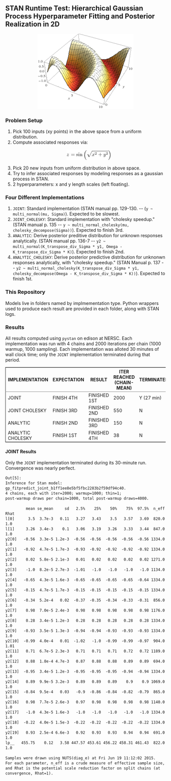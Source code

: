 ## STAN Runtime Test: Hierarchical Gaussian Process Hyperparameter Fitting and Posterior Realization in 2D

<p align="center">
  <img src="static/space.gif">
</p>

### Problem Setup

1.    Pick 100 inputs (xy points) in the above space from a uniform distribution.
2.    Compute associated responses via: <br><p align="center"><img src="static/z.png"></p>
3.    Pick 20 new inputs from uniform distribution in above space.
4.    Try to infer associated responses by modeling responses as a gaussian process in STAN.
5.    2 hyperparameters: x and y length scales (left floating).

### Four Different Implementations

1.    `JOINT`: Standard implementation (STAN manual pp. 129-130. -- (`y ~ multi_normal(mu, Sigma)`). Expected to be slowest. 
2.    `JOINT_CHOLESKY`: Standard implementation with "cholesky speedup." (STAN manual p. 135 -- `y ~ multi_normal_cholesky(mu, cholesky_decompose(Sigma))`). Expected to finish 3rd.
3.    `ANALYTIC`: Derive posterior preditive distribution for unknown responses analytically. (STAN manual pp. 136-7 -- `y2 ~ multi_normal(K_transpose_div_Sigma * y1, Omega - K_transpose_div_Sigma * K)`). Expected to finish 2nd.
4.    `ANALYTIC_CHOLESKY`: Derive posterior predictive distribution for unknonwn responses analytically, with "cholesky speedup." (STAN Manual p. 137 -- `y2 ~ multi_normal_cholesky(K_transpose_div_Sigma * y1, cholesky_decompose(Omega - K_transpose_div_Sigma * K))`). Expected to finish 1st.

### This Repository

Models live in folders named by implmementation type. Python wrappers used to produce each result are provided in each folder, along with STAN logs.

### Results

All results computed using `pystan` on edison at NERSC. Each
implementation was run with 4 chains and 2000 iterations per chain
(1000 warmup, 1000 sampling). Each implementation was alloted 30
minutes of wall clock time; only the `JOINT` implementation terminated
during that period.

<table border="2" cellspacing="0" cellpadding="6" rules="groups" frame="hsides">


<colgroup>
<col  class="left" />

<col  class="left" />

<col  class="left" />

<col  class="right" />

<col  class="left" />
</colgroup>
<thead>
<tr>
<th scope="col" class="left">IMPLEMENTATION</th>
<th scope="col" class="left">EXPECTATION</th>
<th scope="col" class="left">RESULT</th>
<th scope="col" class="right">ITER REACHED (CHAIN-MEAN)</th>
<th scope="col" class="left">TERMINATED?</th>
</tr>
</thead>
<tbody>
<tr>
<td class="left">JOINT</td>
<td class="left">FINISH 4TH</td>
<td class="left">FINISHED 1ST</td>
<td class="right">2000</td>
<td class="left">Y (27 min)</td>
</tr>

<tr>
<td class="left">JOINT CHOLESKY</td>
<td class="left">FINISH 3RD</td>
<td class="left">FINISHED 2ND</td>
<td class="right">550</td>
<td class="left">N</td>
</tr>

<tr>
<td class="left">ANALYTIC</td>
<td class="left">FINISH 2ND</td>
<td class="left">FINISHED 3RD</td>
<td class="right">150</td>
<td class="left">N</td>
</tr>

<tr>
<td class="left">ANALYTIC CHOLESKY</td>
<td class="left">FINISH 1ST</td>
<td class="left">FINISHED 4TH</td>
<td class="right">38</td>
<td class="left">N</td>
</tr>
</tbody>
</table>

#### JOINT Results

Only the `JOINT` implementation terminated during its 30-minute run. Convergence was nearly perfect. 

    Out[5]:
    Inference for Stan model: gp_fitpredict_joint_b1ff1ee8e5bf5fbc2283b2f59df94c40.
    4 chains, each with iter=2000; warmup=1000; thin=1;
    post-warmup draws per chain=1000, total post-warmup draws=4000.

             mean se_mean     sd   2.5%    25%    50%    75%  97.5%  n_eff   Rhat
    l[0]      3.5  3.7e-3   0.11   3.27   3.43    3.5   3.57   3.69  820.0    1.0
    l[1]     3.26  3.4e-3    0.1   3.06   3.19   3.26   3.33   3.44  847.0    1.0
    y2[0]   -0.56  3.3e-5 1.2e-3  -0.56  -0.56  -0.56  -0.56  -0.56 1334.0    1.0
    y2[1]   -0.92  4.7e-5 1.7e-3  -0.93  -0.92  -0.92  -0.92  -0.92 1334.0    1.0
    y2[2]    0.02  5.8e-5 2.1e-3   0.01   0.02   0.02   0.02   0.02 1271.0    1.0
    y2[3]    -1.0  8.2e-5 2.7e-3  -1.01   -1.0   -1.0   -1.0   -1.0 1134.0    1.0
    y2[4]   -0.65  4.3e-5 1.6e-3  -0.65  -0.65  -0.65  -0.65  -0.64 1334.0    1.0
    y2[5]   -0.15  4.7e-5 1.7e-3  -0.15  -0.15  -0.15  -0.15  -0.15 1334.0    1.0
    y2[6]   -0.34  5.2e-4   0.02  -0.37  -0.35  -0.34  -0.33  -0.31  856.0    1.0
    y2[7]    0.98  7.0e-5 2.4e-3   0.98   0.98   0.98   0.98   0.98 1176.0    1.0
    y2[8]    0.28  3.4e-5 1.2e-3   0.28   0.28   0.28   0.28   0.28 1334.0    1.0
    y2[9]   -0.93  3.5e-5 1.3e-3  -0.94  -0.94  -0.93  -0.93  -0.93 1334.0    1.0
    y2[10]  -0.99  4.0e-4   0.01  -1.02   -1.0  -0.99  -0.99  -0.97  904.0   1.01
    y2[11]   0.71  6.7e-5 2.3e-3   0.71   0.71   0.71   0.72   0.72 1189.0    1.0
    y2[12]   0.88  1.8e-4 4.7e-3   0.87   0.88   0.88   0.89   0.89  694.0    1.0
    y2[13]  -0.95  3.4e-5 1.2e-3  -0.95  -0.95  -0.95  -0.94  -0.94 1334.0    1.0
    y2[14]   0.89  9.9e-5 3.2e-3   0.89   0.89   0.89    0.9    0.9 1069.0    1.0
    y2[15]  -0.84  9.5e-4   0.03   -0.9  -0.86  -0.84  -0.82  -0.79  865.0    1.0
    y2[16]   0.98  7.7e-5 2.6e-3   0.97   0.98   0.98   0.98   0.98 1140.0    1.0
    y2[17]   -1.0  4.3e-5 1.6e-3   -1.0   -1.0   -1.0   -1.0   -1.0 1334.0    1.0
    y2[18]  -0.22  4.0e-5 1.5e-3  -0.22  -0.22  -0.22  -0.22  -0.22 1334.0    1.0
    y2[19]   0.93  2.5e-4 6.6e-3   0.92   0.93   0.93   0.94   0.94  691.0    1.0
    lp__   455.75    0.12   3.58 447.57 453.61 456.22 458.31 461.43  822.0    1.0

    Samples were drawn using NUTS(diag_e) at Fri Jun 19 11:12:02 2015.
    For each parameter, n_eff is a crude measure of effective sample size,
    and Rhat is the potential scale reduction factor on split chains (at
    convergence, Rhat=1).